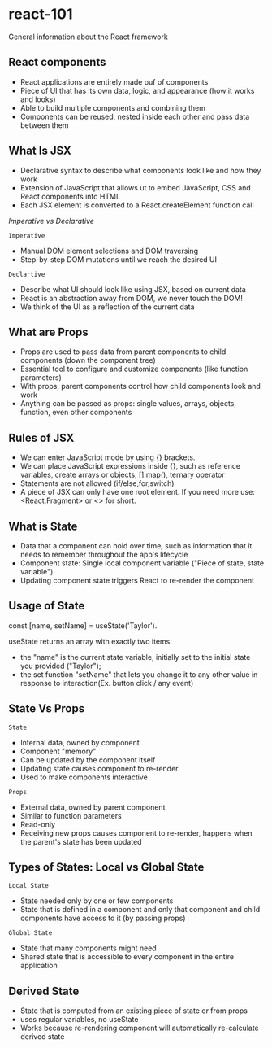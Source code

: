 # react-101

General information about the React framework

## ****React components****

- React applications are entirely made ouf of components
- Piece of UI that has its own data, logic, and appearance (how it works and looks)
- Able to build multiple components and combining them
- Components can be reused, nested inside each other and pass data between them

## ****What Is JSX****

- Declarative syntax to describe what components look like and how they work
- Extension of JavaScript that allows ut to embed JavaScript, CSS and React components into HTML
- Each JSX element is converted to a React.createElement function call

_Imperative vs Declarative_

`Imperative`

- Manual DOM element selections and DOM traversing
- Step-by-step DOM mutations until we reach the desired UI

`Declartive`

- Describe what UI should look like using JSX, based on current data
- React is an abstraction away from DOM, we never touch the DOM!
- We think of the UI as a reflection of the current data

## ****What are Props****

- Props are used to pass data from parent components to child components
  (down the component tree)
- Essential tool to configure and customize components
  (like function parameters)
- With props, parent components control how child components look and work
- Anything can be passed as props: single values, arrays, objects, function, even other components

## ****Rules of JSX****

- We can enter JavaScript mode by using {} brackets.
- We can place JavaScript expressions inside {}, such as reference variables, create arrays or objects, [].map(),
  ternary operator
- Statements are not allowed (if/else,for,switch)
- A piece of JSX can only have one root element. If you need more use: <React.Fragment> or <> for short.

## ****What is State****

- Data that a component can hold over time, such as information that it needs to remember throughout the app's lifecycle
- Component state: Single local component variable ("Piece of state, state variable")
- Updating component state triggers React to re-render the component

## ****Usage of State****

const [name, setName] = useState('Taylor').

useState returns an array with exactly two items:

- the "name" is the current state variable, initially set to the initial state you provided ("Taylor");
- the set function "setName" that lets you change it to any other value in response to interaction(Ex. button click /
  any event)

## ****State Vs Props****

`State`

- Internal data, owned by component
- Component "memory"
- Can be updated by the component itself
- Updating state causes component to re-render
- Used to make components interactive

`Props`

- External data, owned by parent component
- Similar to function parameters
- Read-only
- Receiving new props causes component to re-render, happens when the parent's state has been updated

## ****Types of States: Local vs Global State****

`Local State`

- State needed only by one or few components
- State that is defined in a component and only that component and child components have access to it (by passing props)

`Global State`

- State that many components might need
- Shared state that is accessible to every component in the entire application

## ****Derived State****

- State that is computed from an existing piece of state or from props
- uses regular variables, no useState
- Works because re-rendering component will automatically re-calculate derived state